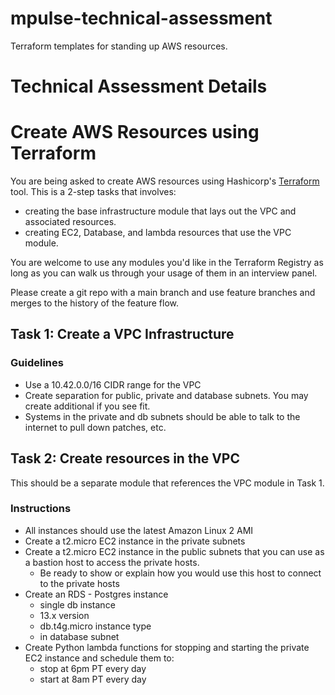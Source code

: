 # mpulse-technical-assessment
Terraform templates for standing up AWS resources. 

# Technical Assessment Details
# Create AWS Resources using Terraform

You are being asked to create AWS resources using Hashicorp's [Terraform](https://terraform.io) tool. This is a 2-step tasks that involves:
* creating the base infrastructure module that lays out the VPC and associated resources.
* creating EC2, Database, and lambda resources that use the VPC module.

You are welcome to use any modules you'd like in the Terraform Registry as long as you can walk us through your usage of them in an interview panel.

Please create a git repo with a main branch and use feature branches and merges to the history of the feature flow.

## Task 1: Create a VPC Infrastructure

### Guidelines
* Use a 10.42.0.0/16 CIDR range for the VPC
* Create separation for public, private and database subnets. You may create additional if you see fit.
* Systems in the private and db subnets should be able to talk to the internet to pull down patches, etc.

## Task 2: Create resources in the VPC

This should be a separate module that references the VPC module in Task 1.

### Instructions
* All instances should use the latest Amazon Linux 2 AMI
* Create a t2.micro EC2 instance in the private subnets
* Create a t2.micro EC2 instance in the public subnets that you can use as a bastion host to access the private hosts.
  * Be ready to show or explain how you would use this host to connect to the private hosts
* Create an RDS - Postgres instance
  * single db instance
  * 13.x version
  * db.t4g.micro instance type
  * in database subnet
* Create Python lambda functions for stopping and starting the private EC2 instance and schedule them to:
  * stop at 6pm PT every day
  * start at 8am PT every day